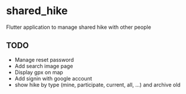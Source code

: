 # shared_hike

Flutter application to manage shared hike with other people

## TODO
- Manage reset password
- Add search image page
- Display gpx on map
- Add signin with google account
- show hike by type (mine, participate, current, all, ...) and archive old 
